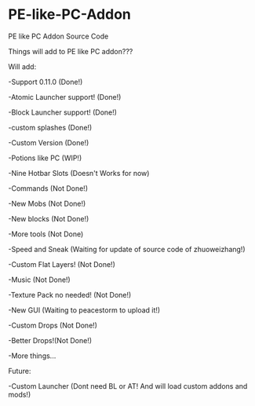 # PE-like-PC-Addon
PE like PC Addon Source Code

Things will add to PE like PC addon???

Will add:

-Support 0.11.0 (Done!)

-Atomic Launcher support! (Done!)

-Block Launcher support! (Done!)

-custom splashes (Done!)

-Custom Version (Done!)

-Potions like PC (WIP!)

-Nine Hotbar Slots (Doesn't Works for now)

-Commands (Not Done!)

-New Mobs (Not Done!)

-New blocks (Not Done!)

-More tools (Not Done)

-Speed and Sneak (Waiting for update of source code of zhuoweizhang!)

-Custom Flat Layers! (Not Done!)

-Music (Not Done!)

-Texture Pack no needed! (Not Done!)

-New GUI (Waiting to peacestorm to upload it!)

-Custom Drops (Not Done!)

-Better Drops!(Not Done!)

-More things...

Future:

-Custom Launcher (Dont need BL or AT! And will load custom addons and mods!)